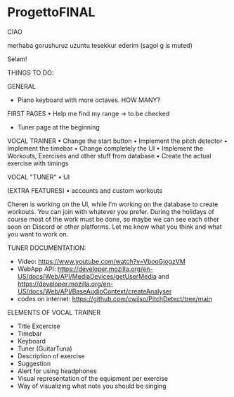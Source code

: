 # ProgettoFINAL

CIAO

merhaba 
gorushuruz
uzuntu
tesekkur ederim (sagol g is muted)

Selam!


THINGS TO DO:

GENERAL
* Piano keyboard with more octaves. HOW MANY?

FIRST PAGES
•⁠  ⁠Help me find my range -> to be checked
* Tuner page at the beginning

VOCAL TRAINER
•⁠  ⁠Change the start button
•⁠  ⁠Implement the pitch detector
•⁠  ⁠Implement the timebar
•⁠  ⁠Change completely the UI
•⁠  ⁠Implement the Workouts, Exercises and other stuff from database
•⁠  ⁠Create the actual exercise with timings

VOCAL "TUNER"
•⁠  UI

(EXTRA FEATURES)
•⁠  ⁠accounts and custom workouts

Cheren is working on the UI, while I’m working on the database to create workouts. You can join with whatever you prefer. During the holidays of course most of the work must be done, so maybe we can see each other soon on Discord or other platforms. Let me know what you think and what you want to work on.

TUNER DOCUMENTATION:
- Video: https://www.youtube.com/watch?v=VbooGjogzVM
- WebApp API: https://developer.mozilla.org/en-US/docs/Web/API/MediaDevices/getUserMedia and https://developer.mozilla.org/en-US/docs/Web/API/BaseAudioContext/createAnalyser
- codes on internet: https://github.com/cwilso/PitchDetect/tree/main





ELEMENTS OF VOCAL TRAINER

* Title Excercise
* Timebar
* Keyboard
* Tuner (GuitarTuna)
* Description of exercise
* Suggestion
* Alert for using headphones
* Visual representation of the equipment per exercise
* Way of visualizing what note you should be singing
